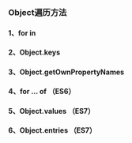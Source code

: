 ### Object遍历方法

#### 1、for   in



#### 2、Object.keys



#### 3、Object.getOwnPropertyNames



#### 4、for … of （ES6）



#### 5、Object.values （ES7）



#### 6、Object.entries （ES7）



